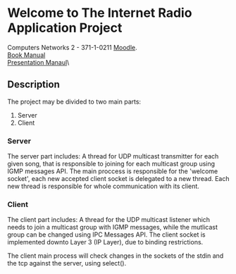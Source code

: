 # Welcome to The Internet Radio Application Project
Computers Networks 2 - 371-1-0211
[Moodle](https://moodle2.bgu.ac.il/moodle/course/view.php?id=23418).\
[Book Manual](https://github.com/orenzah/Internet-Radio---Ben-Gurion/blob/master/Internet%20Radio%20Application%202018.pdf)\
[Presentation Manaul](https://github.com/orenzah/Internet-Radio---Ben-Gurion/blob/master/Internet%20Radio%20Application%20Presentation.pdf)\

## Description

The project may be divided to two main parts:
1.	Server
2.	Client

### Server

The server part includes:
A thread for UDP multicast transmitter for each given song, that is responsible to joining for each multicast group using IGMP messages API.
The main proccess is responsible for the 'welcome socket', each new accepted client socket is delegated to a new thread.
Each new thread is responsible for whole communication with its client.

### Client

The client part includes:
A thread for the UDP multicast listener which needs to join a multicast group with IGMP messages, while the mutlicast group can be changed using IPC Messages API.
The client socket is implemented downto Layer 3 (IP Layer), due to binding restrictions.

The client main process will check changes in the sockets of the stdin and the tcp against the server, using select().
